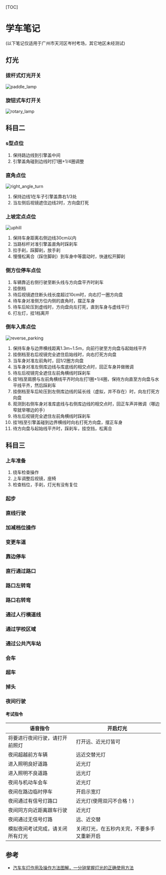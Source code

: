 [TOC]

# 学车笔记

(以下笔记仅适用于广州市天河区岑村考场，其它地区未经测试)



## 灯光

### 拨杆式灯光开关

![paddle_lamp](res/paddle_lamp.png)

### 旋钮式车灯开关

![rotary_lamp](res/rotary_lamp.png)



## 科目二

### s型点位

1. 保持路边线到引擎盖中间
2. 引擎盖角碰到边线时打1圈+1/4圈调整

### 直角点位

![right_angle_turn](res/right_angle_turn.png)

1. 保持边线1在车子引擎盖靠右1/3处
2. 当左侧后视镜遮住边线2时，方向盘打死

### 上坡定点点位

![uphill](res/uphill)

1. 保持车身距离右侧边线30cm以内
2. 当路标杆对准引擎盖直角时踩刹车
3. 拉手刹，踩脚刹，放手刹
4. 慢慢松离合（踩住脚刹）到车身中等震动时，快速松开脚刹

### 侧方位停车点位

1. 车辆靠近右侧行驶至断头线与方向盘平齐时刹车
2. 挂倒档
3. 待后视镜遮住断头线长度超过10cm时，向右打一圈方向盘
4. 待车身对准侧方位内侧的直角时，摆正车身
5. 待车后轮压到虚线时，方向盘向左打死，直到车身与虚线平行
6. 打左灯，挂1档离开

### 倒车入库点位

![reverse_parking](res/reverse_parking.png)

1. 保持车身与边界横线距离1.3m~1.5m，向前行驶至方向盘与起始线平齐
2. 挂倒档至右后视镜完全遮住启始线时，向右打死方向盘
3. 当车身对准左前角时，回1/2圈方向盘
4. 当车身对准左侧库边线与库底线的相交点时，回正车身并做微调
5. 待左后视镜完全遮住左前角横线时踩刹车
6. 挂1档至肩膀与左前角横线平齐时向左打1圈+1/4圈，保持方向直至方向盘与水平线平齐，然后踩刹车
7. 挂倒档至车后轮压到左侧库边线的延长线（虚拟，并不存在）时，向左打死方向盘
8. 观测到右侧车身对准库底线与右侧库边线的相交点时，回正车声并微调（哪边窄就举哪边的手）
9. 待左后视镜完全遮住左前角横线时踩刹车
10. 挂1档至引擎盖碰到边界横线时向右打死方向盘，摆正车身
11. 待方向盘与起始线平齐时，踩刹车，挂空挡，松离合



## 科目三

### 上车准备

1. 绕车检查操作
2. 上车调整后视镜，座椅
3. 检查档位，手刹，灯光有没有复位

### 起步

### 直线行驶

### 加减档位操作

### 变更车道

### 靠边停车

### 直行通过路口

### 路口左转弯

### 路口右转弯

### 通过人行横道线

### 通过学校区域

### 通过公共汽车站

### 会车

### 超车

### 掉头

### 夜间行驶

#### 考试指令

| 语音指令                         | 开启灯光                                   |
| -------------------------------- | ------------------------------------------ |
| 将要进行夜间行驶，请打开前照灯   | 打开远、近光灯皆可                         |
| 夜间超越前方车辆                 | 远近交替光灯                               |
| 进入照明良好道路                 | 近光灯                                     |
| 进入照明不良道路                 | 远光灯                                     |
| 夜间与机动车会车                 | 近光灯                                     |
| 夜间在路边临时停车               | 开启示宽灯                                 |
| 夜间通过有信号灯路口             | 近光灯(使用双闪不合格！)                   |
| 夜间同方向近距离跟车行驶         | 近光灯                                     |
| 夜间通过无信号灯路               | 远、近交替                                 |
| 模拟夜间考试完成，请关闭所有灯光 | 关闭灯光，在五秒内关完，不要多手又重新开启 |



## 参考

- [汽车车灯作用及操作方法图解，一分钟掌握灯光的正确使用方法](https://www.sohu.com/a/320767966_120047391)

